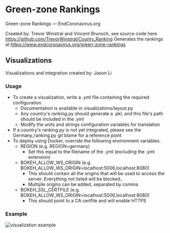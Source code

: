# Green-zone Rankings
Green-zone Rankings — EndCoronavirus.org

Created by: Trevor Winstral and Vincent Brunsch, see source code here
https://github.com/TrevorWinstral/County_Ranking
Generates the rankings at https://www.endcoronavirus.org/green-zone-rankings
## Visualizations
Visualizations and integration created by: Jason Li
### Usage
* To create a visualization, write a .yml file containing the required configuration.
    * Documentation is available in visualizations/layout.py
    * Any country's ranking.py should generate a .pkl, and this file's path should be included in the .yml
    * Modify the units and strings configuration variables for translation
* If a country's ranking.py is not yet integrated, please see the Germany_ranking.py git blame for a reference point
* To deploy using Docker, override the following environment variables:
  * REGION (e.g. REGION=germany)
    * Set this equal to the filename of the .yml (excluding the .yml extension)
  * BOKEH_ALLOW_WS_ORIGIN (e.g. BOKEH_ALLOW_WS_ORIGIN=localhost:5006,localhost:8080)
    * This should contain all the origins that will be used to access the server. Everything not listed will be blocked.,
    * Multiple origins can be added, separated by comma
  * BOKEH_SSL_CERTFILE (e.g. BOKEH_ALLOW_WS_ORIGIN=localhost:5006,localhost:8080)
    * This should point to a CA certfile and will enable HTTPS
### Example
![visualization example](https://raw.githubusercontent.com/aochen-jli/rankings/main/visualization_img.png)